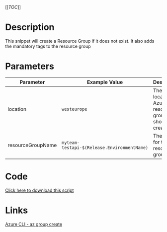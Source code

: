 [[_TOC_]]

# Description
This snippet will create a Resource Group if it does not exist. It also adds the mandatory tags to the resource group

# Parameters
| Parameter | Example Value | Description |
|--|--|--|
| location | `westeurope` | The location in Azure the resource group should be created |
| resourceGroupName | `myteam-testapi-$(Release.EnvironmentName)` | The name for the resource group |


# Code
[Click here to download this script](../../../../src/Resourcegroup/Create-ResourceGroup.ps1)


# Links

[Azure CLI - az group create](https://docs.microsoft.com/en-us/cli/azure/group?view=azure-cli-latest#az-group-create)